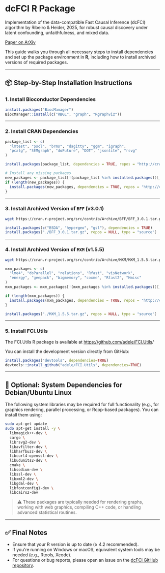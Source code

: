 # dcFCI R Package

Implementation of the data-compatible Fast Causal Inference (dcFCI) algorithm by Ribeiro &amp; Heider, 2025, for robust causal discovery under latent confounding, unfaithfulness, and mixed data. 

[Paper on ArXiv](https://www.arxiv.org/pdf/2505.06542)


This guide walks you through all necessary steps to install dependencies and set up the package environment in **R**, including how to install archived versions of required packages.

---

## 📦 Step-by-Step Installation Instructions

### 1. Install Bioconductor Dependencies

```r
install.packages("BiocManager")
BiocManager::install(c("RBGL", "graph", "Rgraphviz"))
```

---

### 2. Install CRAN Dependencies

```r
package_list <- c(
  "lmtest", "pscl", "brms", "dagitty", "ggm", "igraph", 
  "pcalg", "SEMgraph", "doFuture", "DOT", "jsonlite", "rsvg"
)

install.packages(package_list, dependencies = TRUE, repos = "http://cran.us.r-project.org")

# Install any missing packages
new_packages <- package_list[!(package_list %in% installed.packages()[,"Package"])]
if (length(new_packages)) {
  install.packages(new_packages, dependencies = TRUE, repos = "http://cran.us.r-project.org")
}
```

---

### 3. Install Archived Version of `BFF` (v3.0.1)

```bash
wget https://cran.r-project.org/src/contrib/Archive/BFF/BFF_3.0.1.tar.gz
```

```r
install.packages(c("BSDA", "hypergeo", "gsl"), dependencies = TRUE)
install.packages("./BFF_3.0.1.tar.gz", repos = NULL, type = "source")
```

---

### 4. Install Archived Version of `MXM` (v1.5.5)

```bash
wget https://cran.r-project.org/src/contrib/Archive/MXM/MXM_1.5.5.tar.gz
```

```r
mxm_packages <- c(
  "lme4", "doParallel", "relations", "Rfast", "visNetwork", 
  "energy", "geepack", "bigmemory", "coxme", "Rfast2", "Hmisc"
)
mxm_packages <- mxm_packages[!(mxm_packages %in% installed.packages()[,"Package"])]

if (length(mxm_packages)) {
  install.packages(mxm_packages, dependencies = TRUE, repos = "http://cran.us.r-project.org")
}

install.packages("./MXM_1.5.5.tar.gz", repos = NULL, type = "source")
```

---

### 5. Install FCI.Utils

The FCI.Utils R package is available at <https://github.com/adele/FCI.Utils>/

You can install the development version directly from GitHub:

``` r
install.packages("devtools", dependencies=TRUE)
devtools::install_github("adele/FCI.Utils", dependencies=TRUE)
```

---

## 🐧 Optional: System Dependencies for Debian/Ubuntu Linux

The following system libraries may be required for full functionality (e.g., for graphics rendering, parallel processing, or Rcpp-based packages). You can install them using:

```bash
sudo apt-get update
sudo apt-get install -y \
  libmagick++-dev \
  cargo \
  librsvg2-dev \
  libavfilter-dev \
  libharfbuzz-dev \
  libcurl4-openssl-dev \
  libudunits2-dev \
  cmake \
  libsodium-dev \
  libssl-dev \
  libxml2-dev \
  libgdal-dev \
  libfontconfig1-dev \
  libcairo2-dev
```

> ⚠️ These packages are typically needed for rendering graphs, working with web graphics, compiling C++ code, or handling advanced statistical routines.

---

## ✅ Final Notes

* Ensure that your R version is up to date (≥ 4.2 recommended).
* If you're running on Windows or macOS, equivalent system tools may be needed (e.g., Rtools, Xcode).
* For questions or bug reports, please open an issue on the [dcFCI GitHub repository](#).


